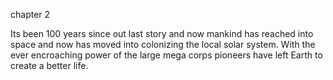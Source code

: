 chapter 2 

Its been 100 years since out last story and now mankind has reached into space and now has moved into colonizing the local solar system.  With the ever encroaching power of the large mega corps pioneers have left Earth to create a better life.